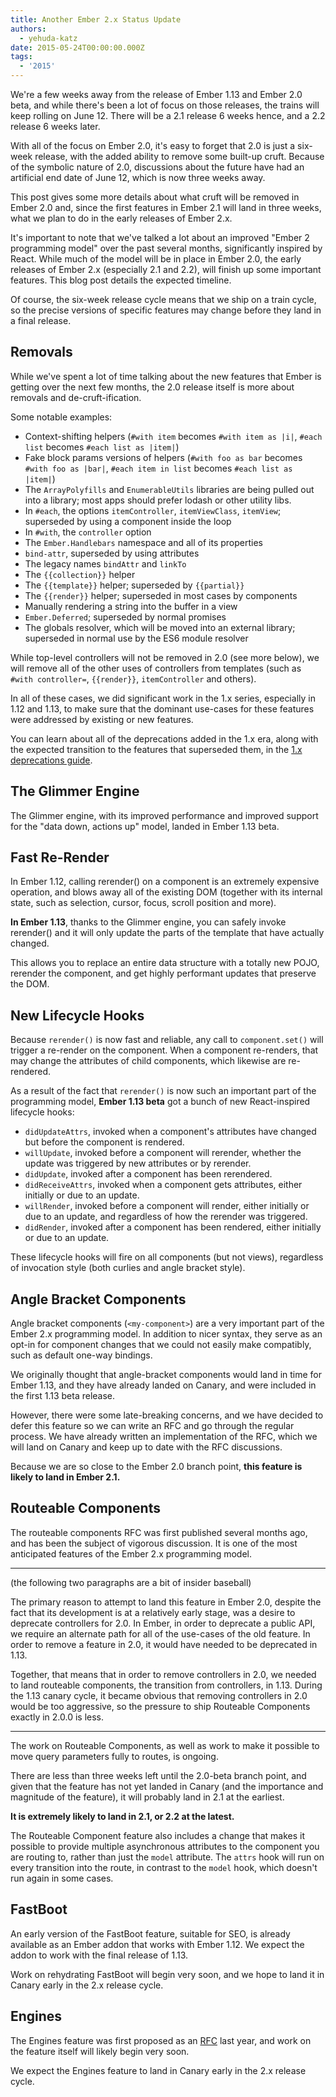```yaml
---
title: Another Ember 2.x Status Update
authors:
  - yehuda-katz
date: 2015-05-24T00:00:00.000Z
tags:
  - '2015'
---
```



We're a few weeks away from the release of Ember 1.13 and Ember 2.0 beta, and while there's been a lot of focus on those releases, the trains will keep rolling on June 12. There will be a 2.1 release 6 weeks hence, and a 2.2 release 6 weeks later.

<!-- alex ignore easy just -->
With all of the focus on Ember 2.0, it's easy to forget that 2.0 is just a six-week release, with the added ability to remove some built-up cruft. Because of the symbolic nature of 2.0, discussions about the future have had an artificial end date of June 12, which is now three weeks away.

This post gives some more details about what cruft will be removed in Ember 2.0 and, since the first features in Ember 2.1 will land in three weeks, what we plan to do in the early releases of Ember 2.x.

It's important to note that we've talked a lot about an improved "Ember 2 programming model" over the past several months, significantly inspired by React. While much of the model will be in place in Ember 2.0, the early releases of Ember 2.x (especially 2.1 and 2.2), will finish up some important features. This blog post details the expected timeline.

Of course, the six-week release cycle means that we ship on a train cycle, so the precise versions of specific features may change before they land in a final release.

## Removals

While we've spent a lot of time talking about the new features that Ember is getting over the next few months, the 2.0 release itself is more about removals and de-cruft-ification.

Some notable examples:

* Context-shifting helpers (`#with item` becomes `#with item as |i|`,
  `#each list` becomes `#each list as |item|`)
* Fake block params versions of helpers (`#with foo as bar` becomes
  `#with foo as |bar|`, `#each item in list` becomes
  `#each list as |item|`)
* The `ArrayPolyfills` and `EnumerableUtils` libraries are being
  pulled out into a library; most apps should prefer lodash or other
  utility libs.
* In `#each`, the options `itemController`, `itemViewClass`,
  `itemView`; superseded by using a component inside the loop
* In `#with`, the `controller` option
* The `Ember.Handlebars` namespace and all of its properties
* `bind-attr`, superseded by using attributes
* The legacy names `bindAttr` and `linkTo`
* The `{{collection}}` helper
* The `{{template}}` helper; superseded by `{{partial}}`
* The `{{render}}` helper; superseded in most cases by components
* Manually rendering a string into the buffer in a view
* `Ember.Deferred`; superseded by normal promises
* The globals resolver, which will be moved into an external library;
  superseded in normal use by the ES6 module resolver

While top-level controllers will not be removed in 2.0 (see more below), we will remove all of the other uses of controllers from templates (such as `#with controller=`, `{{render}}`, `itemController` and others).

In all of these cases, we did significant work in the 1.x series, especially in 1.12 and 1.13, to make sure that the dominant use-cases for these features were addressed by existing or new features.

You can learn about all of the deprecations added in the 1.x era, along with the expected transition to the features that superseded them, in the [1.x deprecations guide][deprecation-guide].

[deprecation-guide]: http://emberjs.com/deprecations/v1.x/

## The Glimmer Engine

The Glimmer engine, with its improved performance and improved support for the "data down, actions up" model, landed in Ember 1.13 beta.

## Fast Re-Render

In Ember 1.12, calling rerender() on a component is an extremely expensive operation, and blows away all of the existing DOM (together with its internal state, such as selection, cursor, focus, scroll position and more).

**In Ember 1.13**, thanks to the Glimmer engine, you can safely invoke rerender() and it will only update the parts of the template that have actually changed.

This allows you to replace an entire data structure with a totally new POJO, rerender the component, and get highly performant updates that preserve the DOM.

## New Lifecycle Hooks

Because `rerender()` is now fast and reliable, any call to `component.set()` will trigger a re-render on the component. When a component re-renders, that may change the attributes of child components, which likewise are re-rendered.

As a result of the fact that `rerender()` is now such an important part of the programming model, **Ember 1.13 beta** got a bunch of new React-inspired lifecycle hooks:

* `didUpdateAttrs`, invoked when a component's attributes have changed
  but before the component is rendered.
* `willUpdate`, invoked before a component will rerender, whether
  the update was triggered by new attributes or by rerender.
* `didUpdate`, invoked after a component has been rerendered.
* `didReceiveAttrs`, invoked when a component gets attributes, either
  initially or due to an update.
* `willRender`, invoked before a component will render, either
  initially or due to an update, and regardless of how the rerender
  was triggered.
* `didRender`, invoked after a component has been rendered, either
  initially or due to an update.

These lifecycle hooks will fire on all components (but not views), regardless of invocation style (both curlies and angle bracket style).

## Angle Bracket Components

<!-- alex ignore easy -->
Angle bracket components (`<my-component>`) are a very important part of the Ember 2.x programming model. In addition to nicer syntax, they serve as an opt-in for component changes that we could not easily make compatibly, such as default one-way bindings.

We originally thought that angle-bracket components would land in time for Ember 1.13, and they have already landed on Canary, and were included in the first 1.13 beta release.

However, there were some late-breaking concerns, and we have decided to defer this feature so we can write an RFC and go through the regular process. We have already written an implementation of the RFC, which we will land on Canary and keep up to date with the RFC discussions.

Because we are so close to the Ember 2.0 branch point, **this feature is likely to land in Ember 2.1.**

## Routeable Components

The routeable components RFC was first published several months ago, and has been the subject of vigorous discussion. It is one of the most anticipated features of the Ember 2.x programming model.

---

(the following two paragraphs are a bit of insider baseball)

The primary reason to attempt to land this feature in Ember 2.0, despite the fact that its development is at a relatively early stage, was a desire to deprecate controllers for 2.0. In Ember, in order to deprecate a public API, we require an alternate path for all of the use-cases of the old feature. In order to remove a feature in 2.0, it would have needed to be deprecated in 1.13.

Together, that means that in order to remove controllers in 2.0, we needed to land routeable components, the transition from controllers, in 1.13. During the 1.13 canary cycle, it became obvious that removing controllers in 2.0 would be too aggressive, so the pressure to ship Routeable Components exactly in 2.0.0 is less.

---

The work on Routeable Components, as well as work to make it possible to move query parameters fully to routes, is ongoing.

There are less than three weeks left until the 2.0-beta branch point, and given that the feature has not yet landed in Canary (and the importance and magnitude of the feature), it will probably land in 2.1 at the earliest.

**It is extremely likely to land in 2.1, or 2.2 at the latest.**

<!-- alex ignore just -->
The Routeable Component feature also includes a change that makes it possible to provide multiple asynchronous attributes to the component you are routing to, rather than just the `model` attribute. The `attrs` hook will run on every transition into the route, in contrast to the `model` hook, which doesn't run again in some cases.

## FastBoot

An early version of the FastBoot feature, suitable for SEO, is already available as an Ember addon that works with Ember 1.12. We expect the addon to work with the final release of 1.13.

Work on rehydrating FastBoot will begin very soon, and we hope to land it in Canary early in the 2.x release cycle.

## Engines

The Engines feature was first proposed as an [RFC][engines-rfc] last year, and work on the feature itself will likely begin very soon.

We expect the Engines feature to land in Canary early in the 2.x release cycle.

[engines-rfc]: https://github.com/tomdale/rfcs/blob/master/active/0000-engines.md
